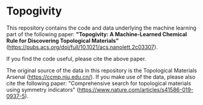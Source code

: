# Topogivity

This repository contains the code and data underlying the machine learning part of the following paper: **"Topogivity: A Machine-Learned Chemical Rule for Discovering Topological Materials"** (https://pubs.acs.org/doi/full/10.1021/acs.nanolett.2c03307).

If you find the code useful, please cite the above paper.

The original source of the data in this repository is the Topological Materials Arsenal (https://ccmp.nju.edu.cn/).  If you make use of the data, please also cite the following paper: "Comprehensive search for topological materials using symmetry indicators" (https://www.nature.com/articles/s41586-019-0937-5).
